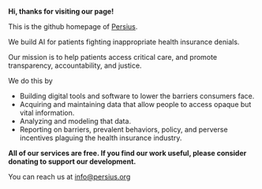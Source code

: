 **Hi, thanks for visiting our page!**

This is the github homepage of [Persius](https://persius.org). 

We build AI for patients fighting inappropriate health insurance denials.

Our mission is to help patients access critical care, and promote transparency, accountability, and justice.

We do this by

-  Building digital tools and software to lower the barriers consumers face.
-  Acquiring and maintaining data that allow people to access opaque but vital information.
-  Analyzing and modeling that data.
-  Reporting on barriers, prevalent behaviors, policy, and perverse incentives plaguing the health insurance industry.

**All of our services are free. If you find our work useful, please consider donating to support our development.**

You can reach us at info@persius.org
